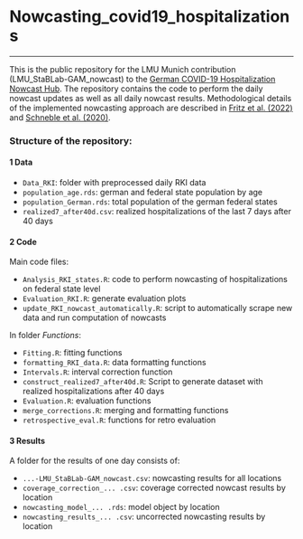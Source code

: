 # Nowcasting_covid19_hospitalizations

---

This is the public repository for the LMU Munich contribution (LMU_StaBLab-GAM_nowcast)
to the [German COVID-19 Hospitalization Nowcast Hub](https://covid19nowcasthub.de/).
The repository contains the code to perform the daily nowcast updates as well
as all daily nowcast results. Methodological details of the implemented nowcasting
approach are described in [Fritz et al. (2022)](https://journals.sagepub.com/doi/10.1177/1471082X221124628) and [Schneble et al. (2020)](https://onlinelibrary.wiley.com/doi/full/10.1002/bimj.202000143).


### Structure of the repository:

#### 1 Data

- `Data_RKI`: folder with preprocessed daily RKI data
- `population_age.rds`: german and federal state population by age
- `population_German.rds`: total population of the german federal states
- `realized7_after40d.csv`: realized hospitalizations of the last 7 days after 40 days

#### 2 Code

Main code files:

- `Analysis_RKI_states.R`: code to perform nowcasting of hospitalizations on federal state level
- `Evaluation_RKI.R`: generate evaluation plots
- `update_RKI_nowcast_automatically.R`: script to automatically scrape new data and run computation of nowcasts

In folder *Functions*:

- `Fitting.R`: fitting functions
- `formatting_RKI_data.R`: data formatting functions
- `Intervals.R`: interval correction function
- `construct_realized7_after40d.R`: Script to generate dataset with realized hospitalizations after 40 days
- `Evaluation.R`: evaluation functions
- `merge_corrections.R`: merging and formatting functions
- `retrospective_eval.R`: functions for retro evaluation

#### 3 Results

A folder for the results of one day consists of:

- `...-LMU_StaBLab-GAM_nowcast.csv`: nowcasting results for all locations
- `coverage_correction_... .csv`: coverage corrected nowcast results by location
- `nowcasting_model_... .rds`: model object by location
- `nowcasting_results_... .csv`: uncorrected nowcasting results by location

